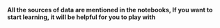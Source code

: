 **All the sources of data are mentioned in the notebooks,
If you want to start learning, it will be helpful for you to play with**
